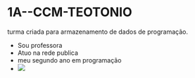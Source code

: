 # 1A--CCM-TEOTONIO
turma criada para armazenamento de dados de programação. 
- Sou professora
- Atuo na rede publica
- meu segundo ano em programação
- ![](https://www.google.com/imgres?imgurl=https%3A%2F%2Fscratch.mit.edu%2Fimages%2Fscratch-og.png&tbnid=MZLEfQu5Yh2dSM&vet=12ahUKEwj0kaXd396BAxXtp5UCHUQCDP4QMygDegQIARBq..i&imgrefurl=https%3A%2F%2Fscratch.mit.edu%2F&docid=2useWrdssn_AoM&w=1200&h=630&q=scratch&ved=2ahUKEwj0kaXd396BAxXtp5UCHUQCDP4QMygDegQIARBq)
